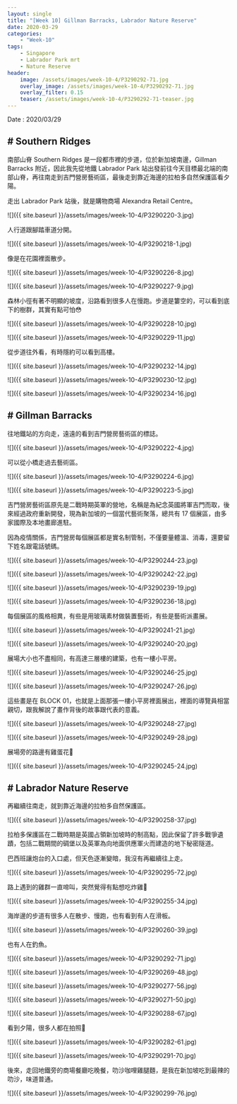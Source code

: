 ```yaml
---
layout: single
title: "[Week 10] Gillman Barracks, Labrador Nature Reserve"
date: 2020-03-29
categories:
    - "Week-10"
tags:
    - Singapore
    - Labrador Park mrt
    - Nature Reserve
header:
    image: /assets/images/week-10-4/P3290292-71.jpg
    overlay_image: /assets/images/week-10-4/P3290292-71.jpg
    overlay_filter: 0.15
    teaser: /assets/images/week-10-4/P3290292-71-teaser.jpg
---
```


Date : 2020/03/29

## # Southern Ridges

南部山脊 Southern Ridges 是一段都市裡的步道，位於新加坡南邊，Gillman Barracks 附近，因此我先從地鐵 Labrador Park 站出發前往今天目標最北端的南部山脊，再往南走到吉門營房藝術區，最後走到靠近海邊的拉柏多自然保護區看夕陽。

走出 Labrador Park 站後，就是購物商場 Alexandra Retail Centre。

![]({{ site.baseurl }}/assets/images/week-10-4/P3290220-3.jpg)

人行道跟腳踏車道分開。

![]({{ site.baseurl }}/assets/images/week-10-4/P3290218-1.jpg)

像是在花園裡面散步。

![]({{ site.baseurl }}/assets/images/week-10-4/P3290226-8.jpg)

![]({{ site.baseurl }}/assets/images/week-10-4/P3290227-9.jpg)

森林小徑有著不明顯的坡度，沿路看到很多人在慢跑。步道是簍空的，可以看到底下的樹群，其實有點可怕😳

![]({{ site.baseurl }}/assets/images/week-10-4/P3290228-10.jpg)

![]({{ site.baseurl }}/assets/images/week-10-4/P3290229-11.jpg)

從步道往外看，有時隱約可以看到高樓。

![]({{ site.baseurl }}/assets/images/week-10-4/P3290232-14.jpg)

![]({{ site.baseurl }}/assets/images/week-10-4/P3290230-12.jpg)

![]({{ site.baseurl }}/assets/images/week-10-4/P3290234-16.jpg)

## # Gillman Barracks

往地鐵站的方向走，遠遠的看到吉門營房藝術區的標誌。

![]({{ site.baseurl }}/assets/images/week-10-4/P3290222-4.jpg)

可以從小橋走過去藝術區。

![]({{ site.baseurl }}/assets/images/week-10-4/P3290224-6.jpg)

![]({{ site.baseurl }}/assets/images/week-10-4/P3290223-5.jpg)

吉門營房藝術區原先是二戰時期英軍的營地，名稱是為紀念英國將軍吉門而取，後來經過政府重新開發，現為新加坡的一個當代藝術聚落，總共有 17 個展區，由多家國際及本地畫廊進駐。

因為疫情關係，吉門營房每個展區都是實名制管制，不僅要量體溫、消毒，還要留下姓名跟電話號碼。

![]({{ site.baseurl }}/assets/images/week-10-4/P3290244-23.jpg)

![]({{ site.baseurl }}/assets/images/week-10-4/P3290242-22.jpg)

![]({{ site.baseurl }}/assets/images/week-10-4/P3290239-19.jpg)

![]({{ site.baseurl }}/assets/images/week-10-4/P3290236-18.jpg)

每個展區的風格相異，有些是用玻璃素材做裝置藝術，有些是藝術派畫展。

![]({{ site.baseurl }}/assets/images/week-10-4/P3290241-21.jpg)

![]({{ site.baseurl }}/assets/images/week-10-4/P3290240-20.jpg)

展場大小也不盡相同，有高達三層樓的建築，也有一樓小平房。

![]({{ site.baseurl }}/assets/images/week-10-4/P3290246-25.jpg)

![]({{ site.baseurl }}/assets/images/week-10-4/P3290247-26.jpg)

這些畫是在 BLOCK 01，也就是上面那張一樓小平房裡面展出，裡面的導覽員相當親切，跟我解說了畫作背後的故事跟代表的意義。

![]({{ site.baseurl }}/assets/images/week-10-4/P3290248-27.jpg)

![]({{ site.baseurl }}/assets/images/week-10-4/P3290249-28.jpg)

展場旁的路邊有雞蛋花🌼

![]({{ site.baseurl }}/assets/images/week-10-4/P3290245-24.jpg)

## # Labrador Nature Reserve

再繼續往南走，就到靠近海邊的拉柏多自然保護區。

![]({{ site.baseurl }}/assets/images/week-10-4/P3290258-37.jpg)

拉柏多保護區在二戰時期是英國占領新加坡時的制高點，因此保留了許多戰爭遺蹟，包括二戰期間的碉堡以及英軍為向地面供應軍火而建造的地下秘密隧道。

巴西班讓炮台的入口處，但天色逐漸變暗，我沒有再繼續往上走。

![]({{ site.baseurl }}/assets/images/week-10-4/P3290295-72.jpg)

路上遇到的雞群一直啼叫，突然覺得有點想吃炸雞🤤

![]({{ site.baseurl }}/assets/images/week-10-4/P3290255-34.jpg)

海岸邊的步道有很多人在散步、慢跑，也有看到有人在滑板。

![]({{ site.baseurl }}/assets/images/week-10-4/P3290260-39.jpg)

也有人在釣魚。

![]({{ site.baseurl }}/assets/images/week-10-4/P3290292-71.jpg)

![]({{ site.baseurl }}/assets/images/week-10-4/P3290269-48.jpg)

![]({{ site.baseurl }}/assets/images/week-10-4/P3290277-56.jpg)

![]({{ site.baseurl }}/assets/images/week-10-4/P3290271-50.jpg)

![]({{ site.baseurl }}/assets/images/week-10-4/P3290288-67.jpg)

看到夕陽，很多人都在拍照🌅

![]({{ site.baseurl }}/assets/images/week-10-4/P3290282-61.jpg)

![]({{ site.baseurl }}/assets/images/week-10-4/P3290291-70.jpg)

後來，走回地鐵旁的商場餐廳吃晚餐，叻沙咖哩雞腿麵，是我在新加坡吃到最辣的叻沙，味道普通。

![]({{ site.baseurl }}/assets/images/week-10-4/P3290299-76.jpg)
